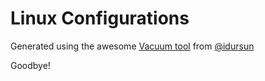 # Linux Configurations
Generated using the awesome [Vacuum tool](https://github.com/idursun/vacuum/) from [@idursun](https://github.com/idursun)

Goodbye!
